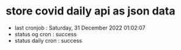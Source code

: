 # store covid daily api as json data

- last cronjob : Saturday, 31 December 2022 01:02:07
- status og cron : success
- status daily cron : success
      
      